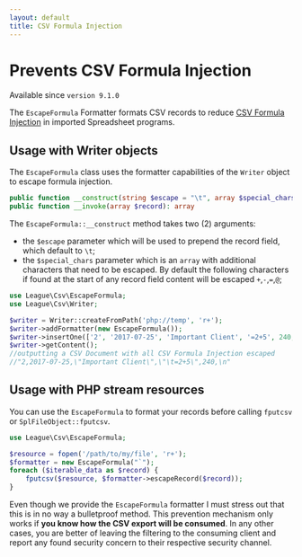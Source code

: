 ```yaml
---
layout: default
title: CSV Formula Injection
---
```


# Prevents CSV Formula Injection

<p class="message-notice">Available since <code>version 9.1.0</code></p>

The `EscapeFormula` Formatter formats CSV records to reduce [CSV Formula Injection](http://georgemauer.net/2017/10/07/csv-injection.html) in imported Spreadsheet programs.

## Usage with Writer objects

The `EscapeFormula` class uses the formatter capabilities of the `Writer` object to escape formula injection.

~~~php
public function __construct(string $escape = "\t", array $special_chars = [])
public function __invoke(array $record): array
~~~

The `EscapeFormula::__construct` method takes two (2) arguments:

- the `$escape` parameter which will be used to prepend the record field, which default to `\t`;
- the `$special_chars` parameter which is an `array` with additional characters that need to be escaped. By default the following characters if found at the start of any record field content will be escaped `+`,`-`,`=`,`@`;

~~~php
use League\Csv\EscapeFormula;
use League\Csv\Writer;

$writer = Writer::createFromPath('php://temp', 'r+');
$writer->addFormatter(new EscapeFormula());
$writer->insertOne(['2', '2017-07-25', 'Important Client', '=2+5', 240, null]);
$writer->getContent();
//outputting a CSV Document with all CSV Formula Injection escaped
//"2,2017-07-25,\"Important Client\",\"\t=2+5\",240,\n"
~~~

## Usage with PHP stream resources

You can use the `EscapeFormula` to format your records before calling `fputcsv` or `SplFileObject::fputcsv`.

~~~php
use League\Csv\EscapeFormula;

$resource = fopen('/path/to/my/file', 'r+');
$formatter = new EscapeFormula("`");
foreach ($iterable_data as $record) {
    fputcsv($resource, $formatter->escapeRecord($record));
}
~~~

<p class="message-warning">Even though we provide the <code>EscapeFormula</code> formatter I must stress out that this is in no way a bulletproof method. This prevention mechanism only works if <strong>you know how the CSV export will be consumed</strong>. In any other cases, you are better of leaving the filtering to the consuming client and report any found security concern to their respective security channel.</p>
